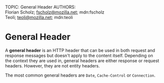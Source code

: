TOPIC: General Header
AUTHORS: Florian Scholz; fscholz@mozilla.net; mdn:fscholz
         Teoli; teoli@mozilla.net; mdn:teoli

# General Header

A **general header** is an HTTP header that can be used in both request and response messages but
doesn't apply to the content itself. Depending on the context they are used in, general headers are
either response or request headers. However, they are not entity headers.

The most common general headers are `Date`, `Cache-Control` or `Connection`.

